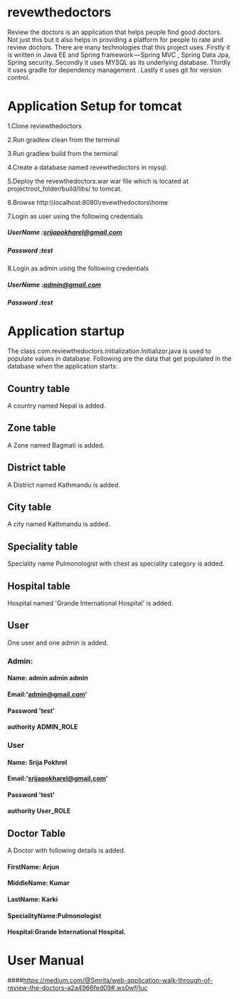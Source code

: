 # revewthedoctors
Review the doctors is an application that helps people find good doctors. Not just this but it also helps in providing a platform for people to rate and review doctors. There are many technologies that this project uses .Firstly it is written in Java EE and Spring framework — Spring MVC , Spring Data Jpa, Spring security. Secondly it uses MYSQL as its underlying database. Thirdly it uses gradle for dependency management . Lastly it uses git for version control.

# Application Setup  for tomcat

1.Clone reviewthedoctors

2.Run gradlew clean from the terminal

3.Run gradlew build from the terminal

4.Create a database named revewthedoctors in mysql.

5.Deploy the revewthedoctors.war war file which is located at projectroot_folder/build/libs/ to tomcat.

6.Browse http:\\\\localhost:8080\revewthedoctors\home

7.Login as user using the following credentials
##### UserName :srijapokharel@gmail.com
##### Password :test

8.Login as admin using the following credentials
##### UserName :admin@gmail.com
##### Password :test

# Application startup
The class com.reviewthedoctors.initialization.Initializor.java is used to populate values in database. 
Following are the data that get populated in the database when the application starts:

## Country table
A country named Nepal is added.

## Zone table
A Zone named Bagmati is added.

## District table
A District named Kathmandu is added.

## City table
A city named Kathmandu is added.

## Speciality table
Speciality name Pulmonologist with chest as speciality category is added.

## Hospital table
Hospital named 'Grande International Hospital' is added.

## User
One user and one admin is added.
### Admin:
#### Name: admin admin admin 
#### Email:'admin@gmail.com'
#### Password 'test' 
#### authority ADMIN_ROLE

### User
#### Name: Srija Pokhrel
#### Email:'srijapokharel@gmail.com'
#### Password 'test' 
#### authority User_ROLE 

## Doctor Table
A Doctor with following details is added.

#### FirstName: Arjun
#### MiddleName: Kumar
#### LastName: Karki
#### SpecialityName:Pulmonologist
#### Hospital:Grande International Hospital.

# User Manual

####https://medium.com/@Smrita/web-application-walk-through-of-review-the-doctors-a2a4966fed09#.ws0wfj1uc
